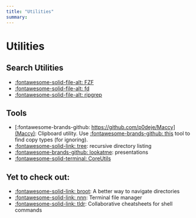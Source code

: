 ```yaml
---
title: "Utilities"
summary:
---
```


Utilities
===

Search Utilities
---

- [:fontawesome-solid-file-alt: FZF](01-fzf.md)
- [:fontawesome-solid-file-alt: fd](02-fd.md)
- [:fontawesome-solid-file-alt: ripgrep](03-ripgrep.md)

Tools
---

- [:fontawesome-brands-github: https://github.com/p0deje/Maccy](Maccy):
    Clipboard utility. Use [:fontawesome-brands-github:
    this](https://github.com/sindresorhus/Pasteboard-Viewer) tool to find copy
    types (for ignoring).
- [:fontawesome-solid-link: tree](https://formulae.brew.sh/formula/tree): recursive directory listing
- [:fontawesome-brands-github: lookatme](https://github.com/d0c-s4vage/lookatme): presentations
- [:fontawesome-solid-terminal: CoreUtils](coreutils/index.md)

Yet to check out:
---

- [:fontawesome-solid-link: broot](https://github.com/Canop/broot): A better way to navigate directories
- [:fontawesome-solid-link: nnn](https://github.com/jarun/nnn): Terminal file manager
- [:fontawesome-solid-link: tldr](https://github.com/tldr-pages/tldr): Collaborative cheatsheets for shell commands
